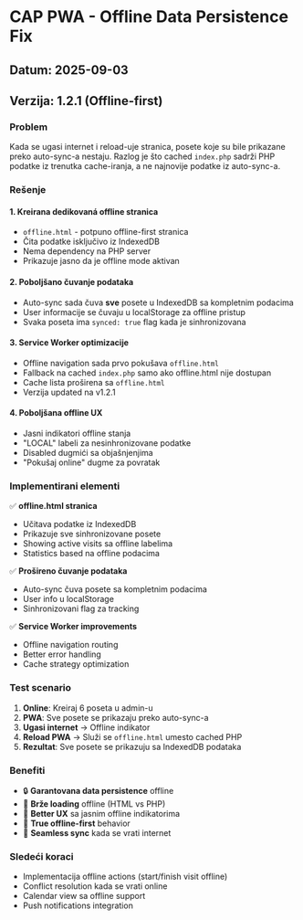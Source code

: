 # CAP PWA - Offline Data Persistence Fix

## Datum: 2025-09-03
## Verzija: 1.2.1 (Offline-first)

### Problem

Kada se ugasi internet i reload-uje stranica, posete koje su bile prikazane preko auto-sync-a nestaju. Razlog je što cached `index.php` sadrži PHP podatke iz trenutka cache-iranja, a ne najnovije podatke iz auto-sync-a.

### Rešenje

#### 1. Kreirana dedikovaná offline stranica
- `offline.html` - potpuno offline-first stranica
- Čita podatke isključivo iz IndexedDB
- Nema dependency na PHP server
- Prikazuje jasno da je offline mode aktivan

#### 2. Poboljšano čuvanje podataka
- Auto-sync sada čuva **sve** posete u IndexedDB sa kompletnim podacima
- User informacije se čuvaju u localStorage za offline pristup
- Svaka poseta ima `synced: true` flag kada je sinhronizovana

#### 3. Service Worker optimizacije
- Offline navigation sada prvo pokušava `offline.html`
- Fallback na cached `index.php` samo ako offline.html nije dostupan
- Cache lista proširena sa `offline.html`
- Verzija updated na v1.2.1

#### 4. Poboljšana offline UX
- Jasni indikatori offline stanja
- "LOCAL" labeli za nesinhronizovane podatke
- Disabled dugmići sa objašnjenjima
- "Pokušaj online" dugme za povratak

### Implementirani elementi

✅ **offline.html stranica**
- Učitava podatke iz IndexedDB
- Prikazuje sve sinhronizovane posete
- Showing active visits sa offline labelima
- Statistics based na offline podacima

✅ **Prošireno čuvanje podataka**
- Auto-sync čuva posete sa kompletnim podacima
- User info u localStorage
- Sinhronizovani flag za tracking

✅ **Service Worker improvements**
- Offline navigation routing
- Better error handling
- Cache strategy optimization

### Test scenario

1. **Online**: Kreiraj 6 poseta u admin-u
2. **PWA**: Sve posete se prikazaju preko auto-sync-a
3. **Ugasi internet** -> Offline indikator
4. **Reload PWA** -> Služi se `offline.html` umesto cached PHP
5. **Rezultat**: Sve posete se prikazuju sa IndexedDB podataka

### Benefiti

- 🔒 **Garantovana data persistence** offline
- 🚀 **Brže loading** offline (HTML vs PHP)  
- 👤 **Better UX** sa jasnim offline indikatorima
- 📱 **True offline-first** behavior
- 🔄 **Seamless sync** kada se vrati internet

### Sledeći koraci

- Implementacija offline actions (start/finish visit offline)
- Conflict resolution kada se vrati online
- Calendar view sa offline support
- Push notifications integration